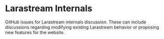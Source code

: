 # Larastream Internals

GitHub issues for Larastream internals discussion. These can include discussions regarding modifying existing Larastream behavior or proposing new features for the website. 
